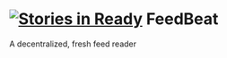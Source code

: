 [![Stories in Ready](https://badge.waffle.io/avgp/feedbeat.png?label=ready&title=Ready)](https://waffle.io/avgp/feedbeat)
FeedBeat
========

A decentralized, fresh feed reader